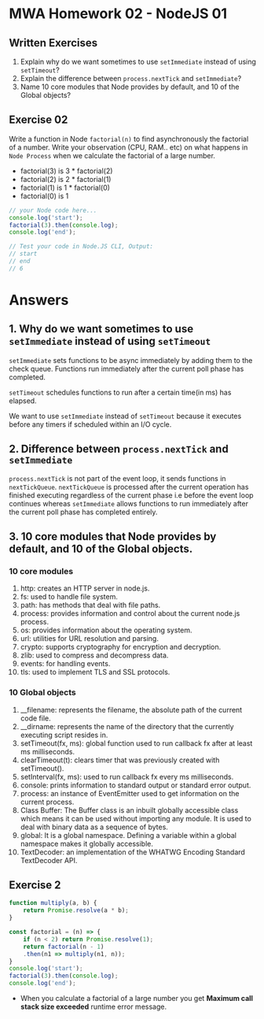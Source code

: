 # MWA Homework 02 - NodeJS 01
## Written Exercises
1. Explain why do we want sometimes to use `setImmediate` instead of using `setTimeout`? 
2. Explain the difference between `process.nextTick` and `setImmediate`?
3. Name 10 core modules that Node provides by default, and 10 of the Global objects?

## Exercise 02
Write a function in Node `factorial(n)` to find asynchronously the factorial of a number. Write your observation (CPU, RAM.. etc) on what happens in `Node Process` when we calculate the factorial of a large number.  
* factorial(3) is 3 * factorial(2)
* factorial(2) is 2 * factorial(1)
* factorial(1) is 1 * factorial(0)
* factorial(0) is 1

```javascript
// your Node code here...
console.log('start');
factorial(3).then(console.log); 
console.log('end');

// Test your code in Node.JS CLI, Output:
// start
// end
// 6
```
  
# Answers
## 1. Why do we want sometimes to use `setImmediate` instead of using `setTimeout`

`setImmediate` sets functions to be async immediately by adding them to the check queue. Functions run immediately after the current poll phase has completed.

`setTimeout` schedules functions to run after a certain time(in ms) has elapsed.

We want to use `setImmediate` instead of `setTimeout` because it executes before any timers if scheduled within an I/O cycle.

## 2. Difference between `process.nextTick` and `setImmediate`

`process.nextTick` is not part of the event loop, it sends functions in `nextTickQueue`. `nextTickQueue` is processed after the current operation has finished executing regardless of the current phase i.e before the event loop continues whereas `setImmediate` allows functions to run immediately after the current poll phase has completed entirely.

## 3. 10 core modules that Node provides by default, and 10 of the Global objects.

### 10 core modules

1. http: creates an HTTP server in node.js.
2. fs: used to handle file system.
3. path: has methods that deal with file paths.
4. process: provides information and control about the current node.js process.
5. os: provides information about the operating system.
6. url: utilities for URL resolution and parsing.
7. crypto: supports cryptography for encryption and decryption.
8. zlib: used to compress and decompress data.
9. events: for handling events.
10. tls: used to implement TLS and SSL protocols.

### 10 Global objects

1. __filename: represents the filename, the absolute path of the current code file.
2. __dirname: represents the name of the directory that the currently executing script resides in.
3. setTimeout(fx, ms): global function used to run callback fx after at least ms milliseconds.
4. clearTimeout(t): clears timer that was previously created with setTimeout().
5. setInterval(fx, ms): used to run callback fx every ms milliseconds.
6. console: prints information to standard output or standard error output.
7. process: an instance of EventEmitter used to get information on the current process.
8. Class Buffer: The Buffer class is an inbuilt globally accessible class which means it can be used without importing any module. It is used to deal with binary data as a sequence of bytes.
9. global: It is a global namespace. Defining a variable within a global namespace makes it globally accessible.
10. TextDecoder: an implementation of the WHATWG Encoding Standard TextDecoder API.

## Exercise 2

```javascript
function multiply(a, b) {
    return Promise.resolve(a * b);
}

const factorial = (n) => {
    if (n < 2) return Promise.resolve(1);
    return factorial(n - 1)
    .then(n1 => multiply(n1, n));
}
console.log('start');
factorial(3).then(console.log); 
console.log('end');
```
* When you calculate a factorial of a large number you get __Maximum call stack size exceeded__ runtime error message.